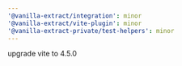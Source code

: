 ```yaml
---
'@vanilla-extract/integration': minor
'@vanilla-extract/vite-plugin': minor
'@vanilla-extract-private/test-helpers': minor
---
```


upgrade vite to 4.5.0
